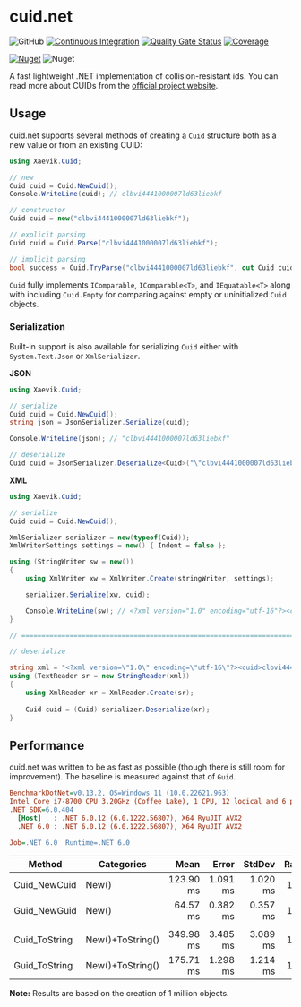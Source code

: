 # cuid.net

![GitHub](https://img.shields.io/github/license/xaevik/cuid.net?logo=github&style=flat) [![Continuous Integration](https://github.com/xaevik/cuid.net/actions/workflows/ci.yaml/badge.svg)](https://github.com/xaevik/cuid.net/actions/workflows/ci.yaml) [![Quality Gate Status](https://sonarcloud.io/api/project_badges/measure?project=cuid.net&metric=alert_status)](https://sonarcloud.io/summary/overall?id=cuid.net) [![Coverage](https://sonarcloud.io/api/project_badges/measure?project=cuid.net&metric=coverage)](https://sonarcloud.io/summary/overall?id=cuid.net) 

[![Nuget](https://img.shields.io/nuget/v/cuid.net)](https://www.nuget.org/packages/cuid.net/) ![Nuget](https://img.shields.io/nuget/dt/cuid.net)

A fast lightweight .NET implementation of collision-resistant ids. You can read more about CUIDs from the [official project website](https://usecuid.org/).

## Usage

cuid.net supports several methods of creating a `Cuid` structure both as a new value or from an existing CUID: 

```csharp
using Xaevik.Cuid;

// new
Cuid cuid = Cuid.NewCuid();
Console.WriteLine(cuid); // clbvi4441000007ld63liebkf

// constructor
Cuid cuid = new("clbvi4441000007ld63liebkf");

// explicit parsing
Cuid cuid = Cuid.Parse("clbvi4441000007ld63liebkf");

// implicit parsing
bool success = Cuid.TryParse("clbvi4441000007ld63liebkf", out Cuid cuid);
```

`Cuid` fully implements `IComparable`, `IComparable<T>`, and `IEquatable<T>` along with including `Cuid.Empty` for comparing against empty or uninitialized `Cuid` objects.

### Serialization

Built-in support is also available for serializing `Cuid` either with `System.Text.Json` or `XmlSerializer`.  

**JSON**
```csharp
using Xaevik.Cuid;

// serialize
Cuid cuid = Cuid.NewCuid();
string json = JsonSerializer.Serialize(cuid);

Console.WriteLine(json); // "clbvi4441000007ld63liebkf"

// deserialize
Cuid cuid = JsonSerializer.Deserialize<Cuid>("\"clbvi4441000007ld63liebkf\"");
```

**XML**
```csharp
using Xaevik.Cuid;

// serialize
Cuid cuid = Cuid.NewCuid();

XmlSerializer serializer = new(typeof(Cuid));
XmlWriterSettings settings = new() { Indent = false };

using (StringWriter sw = new())
{
    using XmlWriter xw = XmlWriter.Create(stringWriter, settings);

    serializer.Serialize(xw, cuid);

    Console.WriteLine(sw); // <?xml version="1.0" encoding="utf-16"?><cuid>clbvi4441000007ld63liebkf</cuid>
}

// ====================================================================================================

// deserialize

string xml = "<?xml version=\"1.0\" encoding=\"utf-16\"?><cuid>clbvi4441000007ld63liebkf</cuid>";
using (TextReader sr = new StringReader(xml))
{
    using XmlReader xr = XmlReader.Create(sr);
    
    Cuid cuid = (Cuid) serializer.Deserialize(xr);
}
```
## Performance

cuid.net was written to be as fast as possible (though there is still room for improvement). The baseline is measured against that of `Guid`.

``` ini
BenchmarkDotNet=v0.13.2, OS=Windows 11 (10.0.22621.963)
Intel Core i7-8700 CPU 3.20GHz (Coffee Lake), 1 CPU, 12 logical and 6 physical cores
.NET SDK=6.0.404
  [Host]   : .NET 6.0.12 (6.0.1222.56807), X64 RyuJIT AVX2
  .NET 6.0 : .NET 6.0.12 (6.0.1222.56807), X64 RyuJIT AVX2

Job=.NET 6.0  Runtime=.NET 6.0  
```
| Method        | Categories       |      Mean |    Error |   StdDev | Ratio | RatioSD |
|---------------|------------------|----------:|---------:|---------:|------:|--------:|
| Cuid_NewCuid  | New()            | 123.90 ms | 1.091 ms | 1.020 ms |  1.92 |    0.02 |
| Guid_NewGuid  | New()            |  64.57 ms | 0.382 ms | 0.357 ms |  1.00 |    0.00 |
|               |                  |           |          |          |       |         |
| Cuid_ToString | New()+ToString() | 349.98 ms | 3.485 ms | 3.089 ms |  1.99 |    0.02 |
| Guid_ToString | New()+ToString() | 175.71 ms | 1.298 ms | 1.214 ms |  1.00 |    0.00 |

**Note:** Results are based on the creation of 1 million objects.

